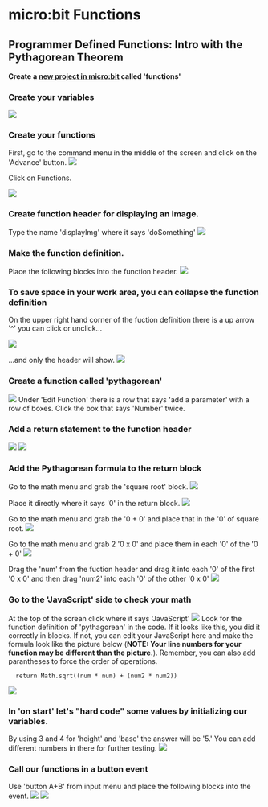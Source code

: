 # micro:bit Functions
## Programmer Defined Functions: Intro with the Pythagorean Theorem

**Create a [new project in micro:bit](https://makecode.microbit.org/) called 'functions'**

### Create your variables
![](https://github.com/SAYbaw/Gotham/blob/main/images/microbit/functions1/Screen%20Shot%202023-04-28%20at%2010.59.09%20AM.png)
### Create your functions
First, go to the command menu in the middle of the screen and click on the 'Advance' button.
![](https://github.com/SAYbaw/Gotham/blob/main/images/microbit/functions1/Screen%20Shot%202023-04-28%20at%2010.56.49%20AM.png)

Click on Functions.

![](https://github.com/SAYbaw/Gotham/blob/main/images/microbit/functions1/Screen%20Shot%202023-04-28%20at%2011.00.21%20AM.png)
### Create function header for displaying an image.
Type the name 'displayImg' where it says 'doSomething'
![](https://github.com/SAYbaw/Gotham/blob/main/images/microbit/functions1/Screen%20Shot%202023-05-01%20at%2012.18.48%20AM.png)
### Make the function definition.
Place the following blocks into the function header.
![](https://github.com/SAYbaw/Gotham/blob/main/images/microbit/functions1/Screen%20Shot%202023-05-01%20at%2012.19.20%20AM.png)
### To save space in your work area, you can collapse the function definition
On the upper right hand corner of the fuction definition there is a up arrow '^' you can click or unclick...

![](https://github.com/SAYbaw/Gotham/blob/main/images/microbit/functions1/Screen%20Shot%202023-04-28%20at%2011.04.40%20AM.png)

...and only the header will show.
![](https://github.com/SAYbaw/Gotham/blob/main/images/microbit/functions1/Screen%20Shot%202023-04-28%20at%2011.05.15%20AM.png)
### Create a function called 'pythagorean'
![](https://github.com/SAYbaw/Gotham/blob/main/images/microbit/functions1/Screen%20Shot%202023-04-28%20at%2011.07.39%20AM.png)
Under 'Edit Function' there is a row that says 'add a parameter' with a row of boxes. Click the box that says 'Number' twice.
### Add a return statement to the function header
![](https://github.com/SAYbaw/Gotham/blob/main/images/microbit/functions1/Screen%20Shot%202023-04-28%20at%2011.10.29%20AM.png)
![](https://github.com/SAYbaw/Gotham/blob/main/images/microbit/functions1/Screen%20Shot%202023-04-28%20at%2011.12.16%20AM.png)
### Add the Pythagorean formula to the return block
Go to the math menu and grab the 'square root' block.
![](https://github.com/SAYbaw/Gotham/blob/main/images/microbit/functions1/Screen%20Shot%202023-04-28%20at%2011.14.16%20AM.png)

Place it directly where it says '0' in the return block.
![](https://github.com/SAYbaw/Gotham/blob/main/images/microbit/functions1/Screen%20Shot%202023-04-28%20at%2011.15.13%20AM.png)

Go to the math menu and grab the '0 + 0' and place that in the '0' of square root.
![](https://github.com/SAYbaw/Gotham/blob/main/images/microbit/functions1/Screen%20Shot%202023-04-28%20at%2011.15.56%20AM.png)

Go to the math menu and grab 2 '0 x 0' and place them in each '0' of the '0 + 0'
![](https://github.com/SAYbaw/Gotham/blob/main/images/microbit/functions1/Screen%20Shot%202023-04-28%20at%2011.20.21%20AM.png)

Drag the 'num' from the fuction header and drag it into each '0' of the first '0 x 0' and then drag 'num2' into each '0' of the other '0 x 0'
![](https://github.com/SAYbaw/Gotham/blob/main/images/microbit/functions1/Screen%20Shot%202023-04-28%20at%2011.21.36%20AM.png)

### Go to the 'JavaScript' side to check your math
At the top of the screan click where it says 'JavaScript'
![](https://github.com/SAYbaw/Gotham/blob/main/images/microbit/functions1/Screen%20Shot%202023-04-28%20at%2012.25.05%20PM.png)
Look for the function definition of 'pythagorean' in the code. If it looks like this, you did it correctly in blocks. If not, you can edit your JavaScript here and make the formula look like the picture below (**NOTE: Your line numbers for your function may be different than the picture.**). Remember, you can also add parantheses to force the order of operations.

      return Math.sqrt((num * num) + (num2 * num2))
      
![](https://github.com/SAYbaw/Gotham/blob/main/images/microbit/functions1/Screen%20Shot%202023-04-28%20at%2012.25.40%20PM.png)
### In 'on start' let's "hard code" some values by initializing our variables.
By using 3 and 4 for 'height' and 'base' the answer will be '5.' You can add different numbers in there for further testing.
![](https://github.com/SAYbaw/Gotham/blob/main/images/microbit/functions1/Screen%20Shot%202023-04-28%20at%2011.26.17%20AM.png)
### Call our functions in a button event
Use 'button A+B' from input menu and place the following blocks into the event.
![](https://github.com/SAYbaw/Gotham/blob/main/images/microbit/functions1/Screen%20Shot%202023-04-28%20at%2011.28.01%20AM.png)
![](https://github.com/SAYbaw/Gotham/blob/main/images/microbit/functions1/Screen%20Shot%202023-04-28%20at%2011.30.41%20AM.png)

